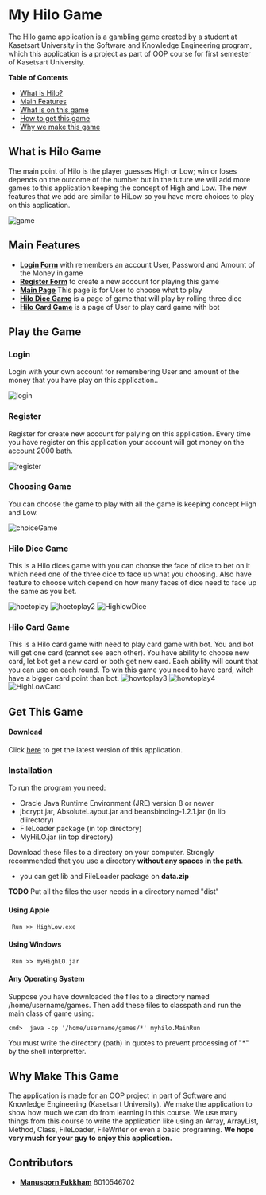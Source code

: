 # My Hilo Game
The Hilo game application is a gambling game created by a student at Kasetsart University in the 
Software and Knowledge Engineering program, which this application is a project as part of OOP course for first semester of Kasetsart University.

**Table of Contents**
- [What is Hilo?](#what-is-hilo-game)
- [Main Features](#main-features)
- [What is on this game](#play-the-game)
- [How to get this game](#get-this-game)
- [Why we make this game](#why-make-this-game)

## What is Hilo Game
The main point of Hilo is the player guesses High or Low; win or loses depends on the outcome of the number but 
in the future we will add more games to this application keeping the concept of High and Low. The new features that we add are similar to HiLow so you have more choices to play on this application.
   
   ![game](src/imageReadme/HighLow.jpg)
    
 
 ## Main Features
 - [**Login Form**](#login) with remembers an account User, Password and Amount of the Money in game
 - [**Register Form**](#register) to create a new account for playing this game
 - [**Main Page**](#choosing-game) This page is for User to choose what to play
 - [**Hilo Dice Game**](#hilo-dice-game) is a page of game that will play by rolling three dice
 - [**Hilo Card Game**](#hilo-card-game) is a page of User to play card game with bot
 
 
 ## Play the Game
 ### Login
 Login with your own account for remembering User and amount of the money that you have play on this application..
 
   ![login](src/imageReadme/login.png)
 ### Register
 Register for create new account for palying on this application.
 Every time you have register on this application your account will got money on the account 2000 bath.
    
   ![register](src/imageReadme/register.png)
 ### Choosing Game
 You can choose the game to play with all the game is keeping concept High and Low.
 
   ![choiceGame](src/imageReadme/gamePlay.png)
 ### Hilo Dice Game
 This is a Hilo dices game with you can choose the face of dice to bet on it which need one of the three dice to face up what you choosing.
 Also have feature to choose witch depend on how many faces of dice need to face up the same as you bet.
 
   ![hoetoplay](src/imageReadme/howto1.png)
   ![hoetoplay2](src/imageReadme/howto2.png)
   ![HighlowDice](src/imageReadme/HiloDiceGame.png)
   
  ### Hilo Card Game
  This is a Hilo card game with need to play card game with bot. You and bot will get one card (cannot see
  each other). You have ability to choose new card, let bot get a new card or both get new card. Each ability
  will count that you can use on each round. To win this game you need to have card, witch have a bigger card point than 
  bot.
  ![howtoplay3](src/imageReadme/howto3.png)
  ![howtoplay4](src/imageReadme/howto4.png)
  ![HighLowCard](src/imageReadme/gamecardPlay.png)
    
## Get This Game
#### Download

Click [here](https://github.com/darmonlyone/MyHighLowGame/releases) to get the latest version of this application.

### Installation

To run the program you need:
* Oracle Java Runtime Environment (JRE) version 8 or newer
* jbcrypt.jar, AbsoluteLayout.jar and beansbinding-1.2.1.jar (in lib diirectory)
* FileLoader package (in top directory)
* MyHiLO.jar (in top directory)

Download these files to a directory on your computer. Strongly recommended that you use a directory **without any spaces in the path**.
* you can get lib and FileLoader package on **data.zip**

**TODO** Put all the files the user needs in a directory named "dist"

#### Using Apple
     Run >> HighLow.exe
     
#### Using Windows
     Run >> myHighLO.jar

#### Any Operating System
Suppose you have downloaded the files to a directory named /home/username/games. Then add these files to classpath and run the main class of game using:
```shell
cmd>  java -cp '/home/username/games/*' myhilo.MainRun
```
You must write the directory (path) in quotes to prevent processing of "\*" by the shell interpretter.

## Why Make This Game
The application is made for an OOP project in part of Software and Knowledge Engineering (Kasetsart University). We make
the application to show how much we can do from learning in this course. We use many things from this course to write the
application like using an Array, ArrayList, Method, Class, FileLoader, FileWriter or even a basic programing. **We hope
very much for your guy to enjoy this application.**

## Contributors
- [**Manusporn Fukkham**](https://github.com/darmonlyone) 6010546702 
